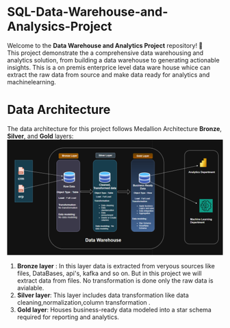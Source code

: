 # SQL-Data-Warehouse-and-Analysics-Project
Welcome to the **Data Warehouse and Analytics Project** repository! 🚀  
This project demonstrate the  a comprehensive data warehousing and analytics solution, from building a data warehouse to generating actionable insights. This is a on premis enterprice level data ware house whice can extract the raw data from source and make data ready for analytics and machinelearning.
# Data Architecture
The data architecture for this project follows Medallion Architecture **Bronze**, **Silver**, and **Gold** layers:
![Data architecture](pngs/data-architecture.png)
1. **Bronze layer** : In this layer data is extracted from veryous sources like files, DataBases, api's, kafka and so on. But in this project we will extract data from files. No transformation is done only the raw data is avialable.
2. **Silver layer**: This layer includes data transformation like data cleaning,normalization,column transformation .
3. **Gold layer**: Houses business-ready data modeled into a star schema required for reporting and analytics.
